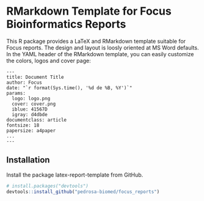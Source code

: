 # RMarkdown Template for Focus Bioinformatics Reports 

This R package provides a LaTeX and RMarkdown template suitable for Focus
reports. The design and layout is loosly oriented at MS Word defaults. In the
YAML header of the RMarkdown template, you can easily customize the colors,
logos and cover page:

```
---
title: Document Title
author: Focus 
date: "`r format(Sys.time(), '%d de %B, %Y')`"
params:
  logo: logo.png
  cover: cover.png
  iblue: 41567D
  igray: d4dbde
documentclass: article
fontsize: 18
papersize: a4paper
...
---
```

## Installation

Install the package latex-report-template from GitHub. 

```r
# install.packages("devtools")
devtools::install_github("pedrosa-biomed/focus_reports")
```




